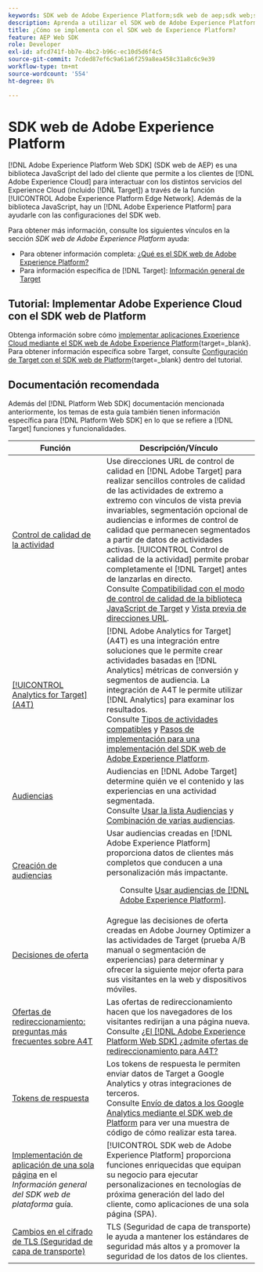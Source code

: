 ```yaml
---
keywords: SDK web de Adobe Experience Platform;sdk web de aep;sdk web;sdk;adobe experience cloud;red perimetral de platform;red perimetral de adobe experience platform;red perimetral de aep
description: Aprenda a utilizar el SDK web de Adobe Experience Platform para interactuar con los distintos servicios de Adobe Experience Cloud a través de la red perimetral de AEP.
title: ¿Cómo se implementa con el SDK web de Experience Platform?
feature: AEP Web SDK
role: Developer
exl-id: afcd741f-bb7e-4bc2-b96c-ec10d5d6f4c5
source-git-commit: 7cded87ef6c9a61a6f259a8ea458c31a8c6c9e39
workflow-type: tm+mt
source-wordcount: '554'
ht-degree: 8%

---
```


# SDK web de Adobe Experience Platform

[!DNL Adobe Experience Platform Web SDK] (SDK web de AEP) es una biblioteca JavaScript del lado del cliente que permite a los clientes de [!DNL Adobe Experience Cloud] para interactuar con los distintos servicios del Experience Cloud (incluido [!DNL Target]) a través de la función [!UICONTROL Adobe Experience Platform Edge Network]. Además de la biblioteca JavaScript, hay un [!DNL Adobe Experience Platform] para ayudarle con las configuraciones del SDK web.

Para obtener más información, consulte los siguientes vínculos en la sección *SDK web de Adobe Experience Platform* ayuda:

* Para obtener información completa: [¿Qué es el SDK web de Adobe Experience Platform?](https://experienceleague.adobe.com/docs/experience-platform/edge/home.html)
* Para información específica de [!DNL Target]: [Información general de Target](https://experienceleague.adobe.com/docs/experience-platform/edge/personalization/adobe-target/target-overview.html)

## Tutorial: Implementar Adobe Experience Cloud con el SDK web de Platform

Obtenga información sobre cómo [implementar aplicaciones Experience Cloud mediante el SDK web de Adobe Experience Platform](https://experienceleague.adobe.com/docs/platform-learn/implement-web-sdk/overview.html){target=_blank}. Para obtener información específica sobre Target, consulte [Configuración de Target con el SDK web de Platform](https://experienceleague.adobe.com/docs/platform-learn/implement-web-sdk/applications-setup/setup-target.html){target=_blank} dentro del tutorial.

## Documentación recomendada

Además del [!DNL Platform Web SDK] documentación mencionada anteriormente, los temas de esta guía también tienen información específica para [!DNL Platform Web SDK] en lo que se refiere a [!DNL Target] funciones y funcionalidades.

| Función | Descripción/Vínculo |
| --- | --- |
| [Control de calidad de la actividad](/help/c-activities/c-activity-qa/activity-qa.md) | Use direcciones URL de control de calidad en [!DNL Adobe Target] para realizar sencillos controles de calidad de las actividades de extremo a extremo con vínculos de vista previa invariables, segmentación opcional de audiencias e informes de control de calidad que permanecen segmentados a partir de datos de actividades activas. [!UICONTROL Control de calidad de la actividad] permite probar completamente el [!DNL Target] antes de lanzarlas en directo.<br>Consulte [Compatibilidad con el modo de control de calidad de la biblioteca JavaScript de Target](/help/c-activities/c-activity-qa/activity-qa.md#compatibility) y [Vista previa de direcciones URL](/help/c-activities/c-activity-qa/activity-qa.md#preview). |
| [[!UICONTROL Analytics for Target] (A4T)](/help/c-integrating-target-with-mac/a4t/a4t.md) | [!DNL Adobe Analytics for Target] (A4T) es una integración entre soluciones que le permite crear actividades basadas en [!DNL Analytics] métricas de conversión y segmentos de audiencia. La integración de A4T le permite utilizar [!DNL Analytics] para examinar los resultados.<br>Consulte [Tipos de actividades compatibles](/help/c-integrating-target-with-mac/a4t/a4t.md#section_F487896214BF4803AF78C552EF1669AA) y [Pasos de implementación para una implementación del SDK web de Adobe Experience Platform](/help/c-integrating-target-with-mac/a4t/a4timplementation.md#platform). |
| [Audiencias](/help/c-target/target.md) | Audiencias en [!DNL Adobe Target] determine quién ve el contenido y las experiencias en una actividad segmentada.<br>Consulte [Usar la lista Audiencias](/help/c-target/c-audiences/audiences.md#use-list) y [Combinación de varias audiencias](/help/c-target/combining-multiple-audiences.md). |
| [Creación de audiencias](/help/c-target/c-audiences/audiences.md) | Usar audiencias creadas en [!DNL Adobe Experience Platform] proporciona datos de clientes más completos que conducen a una personalización más impactante.<ul>Consulte [Usar audiencias de [!DNL Adobe Experience Platform]](/help/c-target/c-audiences/audiences.md#aep). |
| [Decisiones de oferta](/help/c-integrating-target-with-mac/ajo/offer-decision.md) | Agregue las decisiones de oferta creadas en Adobe Journey Optimizer a las actividades de Target (prueba A/B manual o segmentación de experiencias) para determinar y ofrecer la siguiente mejor oferta para sus visitantes en la web y dispositivos móviles. |
| [Ofertas de redireccionamiento: preguntas más frecuentes sobre A4T](/help/c-integrating-target-with-mac/a4t/r-a4t-faq/a4t-faq-redirect-offers.md) | Las ofertas de redireccionamiento hacen que los navegadores de los visitantes redirijan a una página nueva.<br>Consulte [¿El [!DNL Adobe Experience Platform Web SDK] ¿admite ofertas de redireccionamiento para A4T?](/help/c-integrating-target-with-mac/a4t/r-a4t-faq/a4t-faq-redirect-offers.md#platform) |
| [Tokens de respuesta](/help/administrating-target/response-tokens.md) | Los tokens de respuesta le permiten enviar datos de Target a Google Analytics y otras integraciones de terceros.<br>Consulte [Envío de datos a los Google Analytics mediante el SDK web de Platform](/help/administrating-target/response-tokens.md#platform-web-sdk) para ver una muestra de código de cómo realizar esta tarea. |
| [Implementación de aplicación de una sola página](https://experienceleague.adobe.com/docs/experience-platform/edge/personalization/adobe-target/spa-implementation.html?lang=en) en el *Información general del SDK web de plataforma* guía. | [!UICONTROL SDK web de Adobe Experience Platform] proporciona funciones enriquecidas que equipan su negocio para ejecutar personalizaciones en tecnologías de próxima generación del lado del cliente, como aplicaciones de una sola página (SPA). |
| [Cambios en el cifrado de TLS (Seguridad de capa de transporte)](/help/c-implementing-target/c-considerations-before-you-implement-target/tls-transport-layer-security-encryption.md) | TLS (Seguridad de capa de transporte) le ayuda a mantener los estándares de seguridad más altos y a promover la seguridad de los datos de los clientes. |
